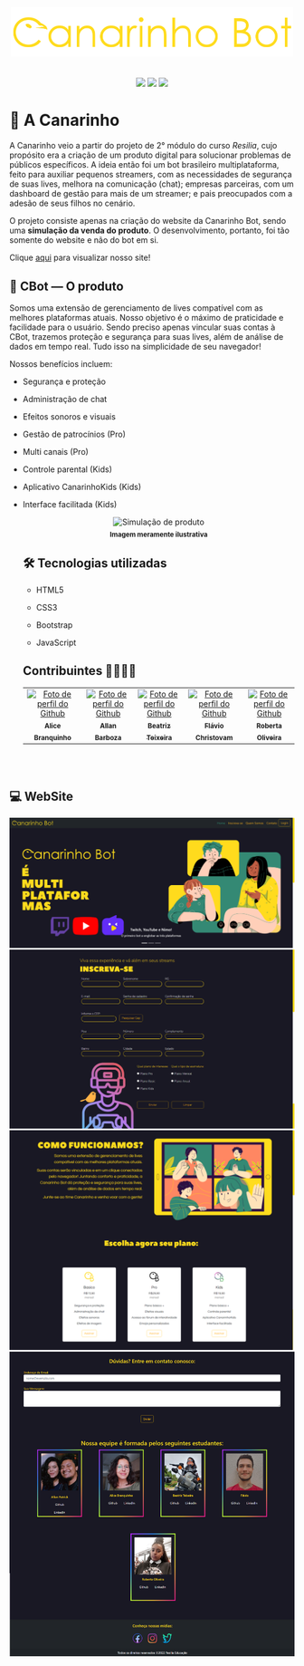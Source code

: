 
<div align='center'>
    <img src='src/img/CanarinhoBotSized.png' width='500px'>
 </div> 
 

 
 <div align='center'>
       <br></br>
       <img src="https://img.shields.io/badge/HTML5-E34F26?style=for-the-badge&logo=html5&logoColor=white" />
       <img src="https://img.shields.io/badge/CSS3-1572B6?style=for-the-badge&logo=css3&logoColor=white" />
       <img src="https://img.shields.io/badge/JavaScript-323330?style=for-the-badge&logo=javascript&logoColor=F7DF1E" />
 </div>

##

# 🐤 A Canarinho


A Canarinho veio a partir do projeto de 2° módulo do curso *Resilia*, cujo propósito era a criação de um produto digital para solucionar problemas de públicos específicos. A ideia então foi um bot brasileiro multiplataforma, feito para auxiliar pequenos streamers, com as necessidades de segurança de suas lives, melhora na comunicação (chat); empresas parceiras, com um dashboard de gestão para mais de um streamer; e pais preocupados com a adesão de seus filhos no cenário. 

O projeto consiste apenas na criação do website da Canarinho Bot, sendo uma **simulação da venda do produto**. O desenvolvimento, portanto, foi tão somente do website e não do bot em si.
    
Clique [aqui](https://allanbarbozag.github.io/Canarinho-Bot/) para visualizar nosso site!

## 🚀 CBot — O produto

  Somos uma extensão de gerenciamento de lives compatível com as melhores plataformas atuais. Nosso objetivo é o máximo de praticidade e facilidade para o usuário. Sendo preciso apenas vincular suas contas à CBot, trazemos proteção e segurança para suas lives, além de análise de dados em tempo real. Tudo isso na simplicidade de seu navegador!

  Nossos benefícios incluem:
  
- Segurança e proteção
  
- Administração de chat
  
- Efeitos sonoros e visuais
    
- Gestão de patrocínios (Pro)
  
- Multi canais (Pro)
  
- Controle parental (Kids)
  
- Aplicativo CanarinhoKids (Kids) 
  
- Interface facilitada (Kids)
  
  <div align='center'>
   <img src='...' width="170px;" alt="Simulação de produto"/><br>
   <sub>
       <b>Imagem meramente ilustrativa</b>
   </sub>
  </div>
                
  ## 🛠️ Tecnologias utilizadas 
  
    - HTML5 
   
    - CSS3
    
    - Bootstrap
   
    - JavaScript
   
   
  ## Contribuintes 👩‍💻👨‍💻
  <table>
    <tr align='center'>    
        <td align="center">
          <a href="https://github.com/alicebranq">
            <img src='https://avatars.githubusercontent.com/u/102565368?v=4' width="170px;" alt="Foto de perfil do Github"/><br>
            <sub>
              <b>Alice Branquinho</b>
            </sub>
          </a>
        </td>
        <td align="center">
          <a href="https://github.com/AllanBarbozaG">
            <img src='...' width="170px;" alt="Foto de perfil do Github"/><br>
            <sub>
              <b>Allan Barboza</b>
            </sub>
          </a>
        </td>
        <td align="center">
          <a href="https://github.com/biateisi">
            <img src='https://avatars.githubusercontent.com/u/100853996?v=4' width="170px;" alt="Foto de perfil do Github"/><br>
            <sub>
              <b>Beatriz Teixeira</b>
            </sub>
          </a>
        </td>
      <td align="center">
          <a href="https://github.com/fchristovam">
            <img src='https://avatars.githubusercontent.com/u/102329466?v=4' width="170px;" alt="Foto de perfil do Github"/><br>
            <sub>
              <b>Flávio Christovam</b>
            </sub>
          </a>
        </td>
      <td align="center">
          <a href="https://github.com/RobertaOliveira07">
            <img src='https://avatars.githubusercontent.com/u/102266840?v=4' width="170px;" alt="Foto de perfil do Github"/><br>
            <sub>
              <b>Roberta Oliveira</b>
            </sub>
          </a>
        </td>
    </tr>
   </table>
  
  <br></br> 
  
## 💻 WebSite
  
 <div align='center'>
   <img src='/src/img/screenshotwebpageCanarinho.png'>
   <img src='/src/img/screenshotwebpageCanarinho2.png'>
   <img src='/src/img/screenshotwebpageCanarinho3.png'>
   <img src='/src/img/screenshotwebpageCanarinho4.png'>
 </div>

